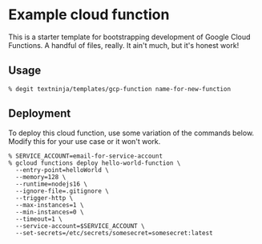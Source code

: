 # Example cloud function

This is a starter template for bootstrapping development of Google Cloud Functions. A handful of files, really. It ain't much, but it's honest work!

## Usage

```console
% degit textninja/templates/gcp-function name-for-new-function
```

## Deployment

To deploy this cloud function, use some variation of the commands below. Modify this for your use case or it won't work.

```console
% SERVICE_ACCOUNT=email-for-service-account
% gcloud functions deploy hello-world-function \
  --entry-point=helloWorld \
  --memory=128 \
  --runtime=nodejs16 \
  --ignore-file=.gitignore \
  --trigger-http \
  --max-instances=1 \
  --min-instances=0 \
  --timeout=1 \
  --service-account=$SERVICE_ACCOUNT \
  --set-secrets=/etc/secrets/somesecret=somesecret:latest
```
